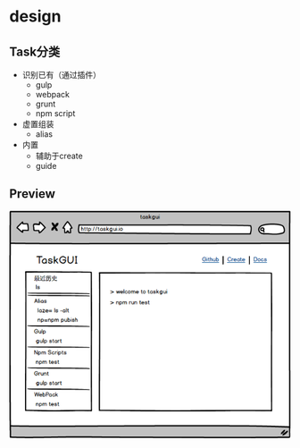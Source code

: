 # design

## Task分类

- 识别已有（通过插件）
  - gulp
  - webpack
  - grunt
  - npm script
- 虚置组装
  - alias
- 内置
  - 辅助于create
  - guide
  
## Preview

![Preview](preview.png)

